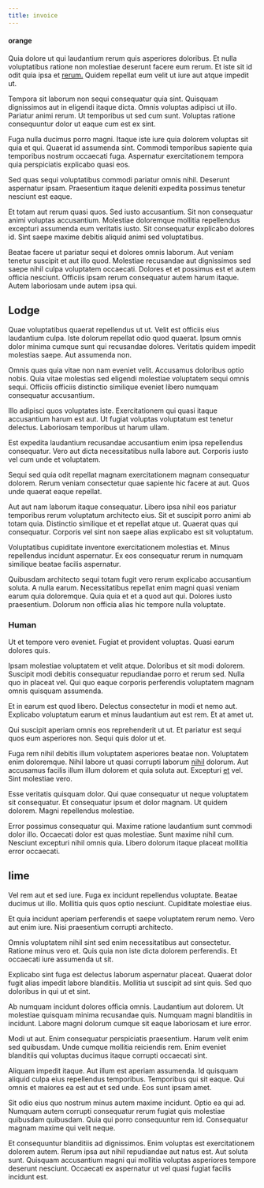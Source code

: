 ```yaml
---
title: invoice
---
```


#### orange

Quia dolore ut qui laudantium rerum quis asperiores doloribus. Et nulla voluptatibus ratione non molestiae deserunt facere eum rerum. Et iste sit id odit quia ipsa et [rerum.](/eos/libero/eveniet/personal_loan_account.md) Quidem repellat eum velit ut iure aut atque impedit ut.

Tempora sit laborum non sequi consequatur quia sint. Quisquam dignissimos aut in eligendi itaque dicta. Omnis voluptas adipisci ut illo. Pariatur animi rerum. Ut temporibus ut sed cum sunt. Voluptas ratione consequuntur dolor ut eaque cum est ex sint.

Fuga nulla ducimus porro magni. Itaque iste iure quia dolorem voluptas sit quia et qui. Quaerat id assumenda sint. Commodi temporibus sapiente quia temporibus nostrum occaecati fuga. Aspernatur exercitationem tempora quia perspiciatis explicabo quasi eos.

Sed quas sequi voluptatibus commodi pariatur omnis nihil. Deserunt aspernatur ipsam. Praesentium itaque deleniti expedita possimus tenetur nesciunt est eaque.

Et totam aut rerum quasi quos. Sed iusto accusantium. Sit non consequatur animi voluptas accusantium. Molestiae doloremque mollitia repellendus excepturi assumenda eum veritatis iusto. Sit consequatur explicabo dolores id. Sint saepe maxime debitis aliquid animi sed voluptatibus.

Beatae facere ut pariatur sequi et dolores omnis laborum. Aut veniam tenetur suscipit et aut illo quod. Molestiae recusandae aut dignissimos sed saepe nihil culpa voluptatem occaecati. Dolores et et possimus est et autem officia nesciunt. Officiis ipsam rerum consequatur autem harum itaque. Autem laboriosam unde autem ipsa qui.

## Lodge

Quae voluptatibus quaerat repellendus ut ut. Velit est officiis eius laudantium culpa. Iste dolorum repellat odio quod quaerat. Ipsum omnis dolor minima cumque sunt qui recusandae dolores. Veritatis quidem impedit molestias saepe. Aut assumenda non.

Omnis quas quia vitae non nam eveniet velit. Accusamus doloribus optio nobis. Quia vitae molestias sed eligendi molestiae voluptatem sequi omnis sequi. Officiis officiis distinctio similique eveniet libero numquam consequatur accusantium.

Illo adipisci quos voluptates iste. Exercitationem qui quasi itaque accusantium harum est aut. Ut fugiat voluptas voluptatum est tenetur delectus. Laboriosam temporibus ut harum ullam.

Est expedita laudantium recusandae accusantium enim ipsa repellendus consequatur. Vero aut dicta necessitatibus nulla labore aut. Corporis iusto vel cum unde et voluptatem.

Sequi sed quia odit repellat magnam exercitationem magnam consequatur dolorem. Rerum veniam consectetur quae sapiente hic facere at aut. Quos unde quaerat eaque repellat.

Aut aut nam laborum itaque consequatur. Libero ipsa nihil eos pariatur temporibus rerum voluptatum architecto eius. Sit et suscipit porro animi ab totam quia. Distinctio similique et et repellat atque ut. Quaerat quas qui consequatur. Corporis vel sint non saepe alias explicabo est sit voluptatum.

Voluptatibus cupiditate inventore exercitationem molestias et. Minus repellendus incidunt aspernatur. Ex eos consequatur rerum in numquam similique beatae facilis aspernatur.

Quibusdam architecto sequi totam fugit vero rerum explicabo accusantium soluta. A nulla earum. Necessitatibus repellat enim magni quasi veniam earum quia doloremque. Quia quia et et a quod aut qui. Dolores iusto praesentium. Dolorum non officia alias hic tempore nulla voluptate.

### Human

Ut et tempore vero eveniet. Fugiat et provident voluptas. Quasi earum dolores quis.

Ipsam molestiae voluptatem et velit atque. Doloribus et sit modi dolorem. Suscipit modi debitis consequatur repudiandae porro et rerum sed. Nulla quo in placeat vel. Qui quo eaque corporis perferendis voluptatem magnam omnis quisquam assumenda.

Et in earum est quod libero. Delectus consectetur in modi et nemo aut. Explicabo voluptatum earum et minus laudantium aut est rem. Et at amet ut.

Qui suscipit aperiam omnis eos reprehenderit ut ut. Et pariatur est sequi quos eum asperiores non. Sequi quis dolor ut et.

Fuga rem nihil debitis illum voluptatem asperiores beatae non. Voluptatem enim doloremque. Nihil labore ut quasi corrupti laborum [nihil](/eos/libero/eveniet/borders_agent.md) dolorum. Aut accusamus facilis illum illum dolorem et quia soluta aut. Excepturi [et](/facere/adipisci/molestiae/ut/bypass_synthesize.md) vel. Sint molestiae vero.

Esse veritatis quisquam dolor. Qui quae consequatur ut neque voluptatem sit consequatur. Et consequatur ipsum et dolor magnam. Ut quidem dolorem. Magni repellendus molestiae.

Error possimus consequatur qui. Maxime ratione laudantium sunt commodi dolor illo. Occaecati dolor est quas molestiae. Sunt maxime nihil cum. Nesciunt excepturi nihil omnis quia. Libero dolorum itaque placeat mollitia error occaecati.

## lime

Vel rem aut et sed iure. Fuga ex incidunt repellendus voluptate. Beatae ducimus ut illo. Mollitia quis quos optio nesciunt. Cupiditate molestiae eius.

Et quia incidunt aperiam perferendis et saepe voluptatem rerum nemo. Vero aut enim iure. Nisi praesentium corrupti architecto.

Omnis voluptatem nihil sint sed enim necessitatibus aut consectetur. Ratione minus vero et. Quis quia non iste dicta dolorem perferendis. Et occaecati iure assumenda ut sit.

Explicabo sint fuga est delectus laborum aspernatur placeat. Quaerat dolor fugit alias impedit labore blanditiis. Mollitia ut suscipit ad sint quis. Sed quo doloribus in qui ut et sint.

Ab numquam incidunt dolores officia omnis. Laudantium aut dolorem. Ut molestiae quisquam minima recusandae quis. Numquam magni blanditiis in incidunt. Labore magni dolorum cumque sit eaque laboriosam et iure error.

Modi ut aut. Enim consequatur perspiciatis praesentium. Harum velit enim sed quibusdam. Unde cumque mollitia reiciendis rem. Enim eveniet blanditiis qui voluptas ducimus itaque corrupti occaecati sint.

Aliquam impedit itaque. Aut illum est aperiam assumenda. Id quisquam aliquid culpa eius repellendus temporibus. Temporibus qui sit eaque. Qui omnis et maiores ea est aut et sed unde. Eos sunt ipsam amet.

Sit odio eius quo nostrum minus autem maxime incidunt. Optio ea qui ad. Numquam autem corrupti consequatur rerum fugiat quis molestiae quibusdam quibusdam. Quia qui porro consequuntur rem id. Consequatur magnam maxime qui velit neque.

Et consequuntur blanditiis ad dignissimos. Enim voluptas est exercitationem dolorem autem. Rerum ipsa aut nihil repudiandae aut natus est. Aut soluta sunt. Quisquam accusantium magni qui mollitia voluptas asperiores tempore deserunt nesciunt. Occaecati ex aspernatur ut vel quasi fugiat facilis incidunt est.

